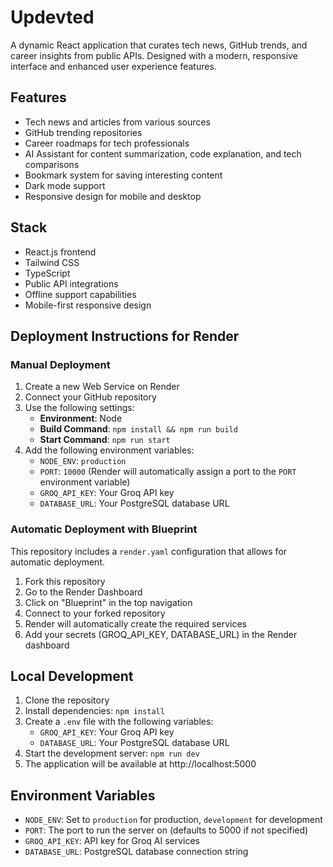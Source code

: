 # Updevted

A dynamic React application that curates tech news, GitHub trends, and career insights from public APIs. Designed with a modern, responsive interface and enhanced user experience features.

## Features

- Tech news and articles from various sources
- GitHub trending repositories
- Career roadmaps for tech professionals
- AI Assistant for content summarization, code explanation, and tech comparisons
- Bookmark system for saving interesting content
- Dark mode support
- Responsive design for mobile and desktop

## Stack

- React.js frontend
- Tailwind CSS
- TypeScript
- Public API integrations
- Offline support capabilities
- Mobile-first responsive design

## Deployment Instructions for Render

### Manual Deployment

1. Create a new Web Service on Render
2. Connect your GitHub repository
3. Use the following settings:
   - **Environment**: Node
   - **Build Command**: `npm install && npm run build`
   - **Start Command**: `npm run start`
4. Add the following environment variables:
   - `NODE_ENV`: `production`
   - `PORT`: `10000` (Render will automatically assign a port to the `PORT` environment variable)
   - `GROQ_API_KEY`: Your Groq API key
   - `DATABASE_URL`: Your PostgreSQL database URL

### Automatic Deployment with Blueprint

This repository includes a `render.yaml` configuration that allows for automatic deployment.

1. Fork this repository
2. Go to the Render Dashboard
3. Click on "Blueprint" in the top navigation
4. Connect to your forked repository
5. Render will automatically create the required services
6. Add your secrets (GROQ_API_KEY, DATABASE_URL) in the Render dashboard

## Local Development

1. Clone the repository
2. Install dependencies: `npm install`
3. Create a `.env` file with the following variables:
   - `GROQ_API_KEY`: Your Groq API key
   - `DATABASE_URL`: Your PostgreSQL database URL
4. Start the development server: `npm run dev`
5. The application will be available at http://localhost:5000

## Environment Variables

- `NODE_ENV`: Set to `production` for production, `development` for development
- `PORT`: The port to run the server on (defaults to 5000 if not specified)
- `GROQ_API_KEY`: API key for Groq AI services
- `DATABASE_URL`: PostgreSQL database connection string